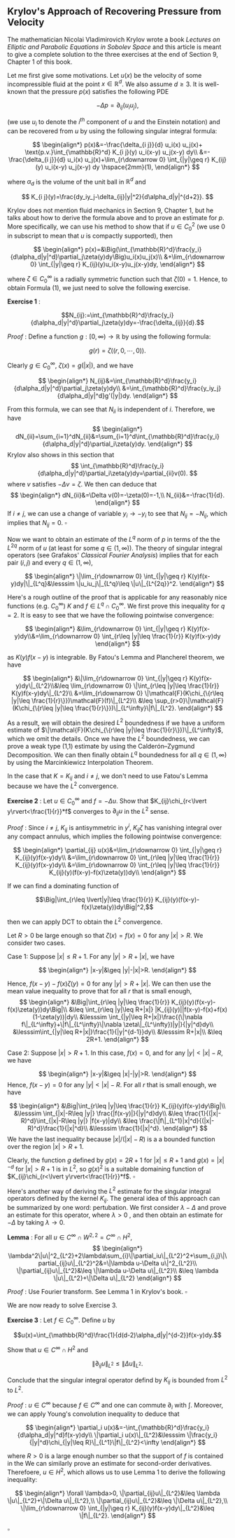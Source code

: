 ## Krylov's Approach of Recovering Pressure from Velocity

The mathematician Nicolai Vladimirovich Krylov wrote a book *Lectures on Elliptic and Parabolic Equations in Sobolev Space* and this article is meant to give a complete solution to the three exercises at the end of Section 9, Chapter 1 of this book.

Let me first give some motivations. Let $u(x)$ be the velocity of some incompressible fluid at the point $x\in \mathbb{R}^d$. We also assume $d\geq 3$. It is well-known that the pressure $p(x)$ satisfies the following PDE

$$-\Delta p= \partial_{ij}(u_iu_j),$$

(we use $u_i$ to denote the $i^{th}$ component of $u$ and the Einstein notation) and can be recovered from $u$ by using the following singular integral formula:

$$
\begin{align*}
p(x)&=-\frac{\delta_{i j}}{d} u_i(x) u_j(x)+ \text{p.v.}\int_{\mathbb{R}^d} K_{i j}(y) u_i(x-y) u_j(x-y) dy\\
&=-\frac{\delta_{i j}}{d} u_i(x) u_j(x)+\lim_{r\downarrow 0} \int_{|y|\geq r} K_{ij}(y) u_i(x-y) u_j(x-y) dy \hspace{2mm}(1),
\end{align*}
$$

where $\alpha_d$ is the volume of the unit ball in $\mathbb{R}^d$ and

$$
K_{i j}(y)=\frac{dy_iy_j-\delta_{ij}|y|^2}{d\alpha_d|y|^{d+2}}.
$$

Krylov does not mention fluid mechanics in Section 9, Chapter 1, but he talks about how to derive the formula above and to prove an estimate for $p$. More specifically, we can use his method to show that if $u\in C_0^2$ (we use 0 in subscript to mean that $u$ is compactly supported), then

$$
\begin{align*}
p(x)=&\Big(\int_{\mathbb{R}^d}\frac{y_i}{d\alpha_d|y|^d}\partial_j\zeta(y)dy\Big)u_i(x)u_j(x)\\
&+\lim_{r\downarrow 0} \int_{|y|\geq r} K_{ij}(y)u_i(x-y)u_j(x-y)dy,
\end{align*}
$$

where $\zeta\in C_0^\infty$ is a radially symmetric function such that $\zeta(0)=1$. Hence, to obtain Formula (1), we just need to solve the following exercise.

<strong>Exercise 1</strong> : 

$$N_{ij}:=\int_{\mathbb{R}^d}\frac{y_i}{d\alpha_d|y|^d}\partial_j\zeta(y)dy=-\frac{\delta_{ij}}{d}.$$

<em>Proof</em> :
Define a function $g:[0,\infty)\rightarrow \mathbb{R}$ by using the following formula:

$$g(r)=\zeta((r,0,\cdots, 0)).$$

Clearly $g\in C_0^\infty$, $\zeta(x)=g(|x|)$, and we have

$$
\begin{align*}
N_{ij}&=\int_{\mathbb{R}^d}\frac{y_i}{d\alpha_d|y|^d}\partial_j\zeta(y)dy\\
&=\int_{\mathbb{R}^d}\frac{y_iy_j}{d\alpha_d|y|^d}g'(|y|)dy.
\end{align*}
$$

From this formula, we can see that $N_{ii}$ is independent of $i$. Therefore, we have
$$
\begin{align*}
dN_{ii}=\sum_{i=1}^dN_{ii}&=\sum_{i=1}^d\int_{\mathbb{R}^d}\frac{y_i}{d\alpha_d|y|^d}\partial_i\zeta(y)dy.
\end{align*}
$$
Krylov also shows in this section that 
$$
\int_{\mathbb{R}^d}\frac{y_i}{d\alpha_d|y|^d}\partial_i\zeta(y)dy=\partial_{ii}v(0).
$$
where $v$ satisfies $-\Delta v=\zeta$. We then can deduce that
$$
\begin{align*}
dN_{ii}&=\Delta v(0)=-\zeta(0)=-1,\\
N_{ii}&=-\frac{1}{d}.
\end{align*}
$$
If $i\ne j$, we can use a change of variable $y_i\rightarrow -y_i$ to see that $N_{ij}=-N_{ij}$, which implies that $N_{ij}=0$. $\square$

Now we want to obtain an estimate of the $L^q$ norm of $p$ in terms of the the $L^{2q}$ norm of $u$ (at least for some $q\in (1,\infty)$). The theory of singular integral operators (see Grafakos' *Classical Fourier Analysis*) implies that for each pair $(i,j)$ and every $q\in (1,\infty)$,

$$
\begin{align*}
\|\lim_{r\downarrow 0} \int_{|y|\geq r} K(y)f(x-y)dy|\|_{L^q}&\lesssim \|u_iu_j\|_{L^q}\leq \|u\|_{L^{2q}}^2.
\end{align*}
$$

Here's a rough outline of the proof that is applicable for any reasonably nice functions (e.g. $C_0^\infty$) $K$ and $f\in L^q\cap C_0^\infty$. We first prove this inequality for $q=2$. It is easy to see that we have the following pointwise convergence:

$$
\begin{align*}
&\lim_{r\downarrow 0} \int_{|y|\geq r} K(y)f(x-y)dy\\&=\lim_{r\downarrow 0} \int_{r\leq |y|\leq \frac{1}{r}} K(y)f(x-y)dy
\end{align*}
$$

as $K(y)f(x-y)$ is integrable.
By Fatou's Lemma and Plancherel theorem, we have

$$
\begin{align*}
&\|\lim_{r\downarrow 0} \int_{|y|\geq r} K(y)f(x-y)dy\|_{L^2}\\&\leq \lim_{r\downarrow 0} \|\int_{r\leq |y|\leq \frac{1}{r}} K(y)f(x-y)dy\|_{L^2}\\
&=\lim_{r\downarrow 0} \|\mathcal{F}(K\chi_{\{r\leq |y|\leq \frac{1}{r}\}})\mathcal{F}(f)\|_{L^2}\\
&\leq \sup_{r>0}\|\mathcal{F}(K\chi_{\{r\leq |y|\leq \frac{1}{r}\}})\|_{L^\infty}\|f\|_{L^2}.
\end{align*}
$$

As a result, we will obtain the desired $L^2$ boundedness if we have a uniform estimate of $\|\mathcal{F}(K\chi_{\{r\leq |y|\leq \frac{1}{r}\}})\|_{L^\infty}$, which we omit the details. Once we have the $L^2$ boundedness, we can prove a weak type (1,1) estimate by using the Calderón–Zygmund Decomposition. We can then finally obtain $L^q$ boundedness for all $q\in (1,\infty)$ by using the Marcinkiewicz Interpolation Theorem.

In the case that $K=K_{ij}$ and $i\ne j$, we don't need to use Fatou's Lemma because we have the $L^2$ convergence.

<strong>Exercise 2</strong> : Let $u\in C_0^\infty$ and $f=-\Delta u$. Show that $K_{ij}\chi_{r<\lvert y\rvert<\frac{1}{r}}*f$ converges to $\partial_{ij} u$ in the $L^2$ sense.

<em>Proof</em> : Since $i\ne j$, $K_{ij}$ is antisymmetric in $y^i$, $K_{ij}\zeta$ has vanishing integral over any compact annulus, which implies the following pointwise convergence:

$$
\begin{align*}
\partial_{ij} u(x)&=\lim_{r\downarrow 0} \int_{|y|\geq r} K_{ij}(y)f(x-y)dy\\
&=\lim_{r\downarrow 0} \int_{r\leq |y|\leq \frac{1}{r}} K_{ij}(y)f(x-y)dy\\
&=\lim_{r\downarrow 0} \int_{r\leq |y|\leq \frac{1}{r}} K_{ij}(y)(f(x-y)-f(x)\zeta(y))dy\\
\end{align*}
$$

If we can find a dominating function of

$$\Big|\int_{r\leq \lvert|y|\leq \frac{1}{r}} K_{ij}(y)(f(x-y)-f(x)\zeta(y))dy\Big|^2,$$

then we can apply DCT to obtain the $L^2$ convergence. 

Let $R>0$ be large enough so that $\zeta(x)=f(x)=0$ for any $\lvert x\rvert>R$. We consider two cases.

Case 1: Suppose $\lvert x\rvert\leq R+1$. For any $\lvert y\rvert >R+\lvert x\rvert$, we have

$$
\begin{align*}
|x-y|&\geq |y|-|x|>R.
\end{align*}
$$

Hence, $f(x-y)-f(x)\zeta(y)=0$ for any $|y|>R+|x|$. We can then use the mean value inequality to prove that for all $r$ that is small enough,
$$
\begin{align*}
&\Big|\int_{r\leq |y|\leq \frac{1}{r}} K_{ij}(y)(f(x-y)-f(x)\zeta(y))dy\Big|\\
&\leq \int_{r\leq |y|\leq R+|x|} |K_{ij}(y)||f(x-y)-f(x)+f(x)(1-\zeta(y))|dy\\
&\lesssim \int_{|y|\leq R+|x|}\frac{(\|\nabla f\|_{L^\infty}+\|f\|_{L^\infty}\|\nabla \zeta\|_{L^\infty})|y|}{|y|^d}dy\\
&\lesssim\int_{|y|\leq R+|x|}\frac{1}{|y|^{d-1}}dy\\
&\lesssim R+|x|\\
&\leq 2R+1.
\end{align*}
$$

Case 2: Suppose $\lvert x\rvert>R+1$. In this case, $f(x)=0$, and for any $\lvert y\rvert<\lvert x\rvert-R$, we have

$$
\begin{align*}
|x-y|&\geq |x|-|y|>R.
\end{align*}
$$
Hence, $f(x-y)=0$ for any $\lvert y\rvert<\lvert x\rvert-R$. For all $r$ that is small enough, we have

$$
\begin{align*}
&\Big|\int_{r\leq |y|\leq \frac{1}{r}} K_{ij}(y)f(x-y)dy\Big|\\
&\lesssim \int_{|x|-R\leq |y|} \frac{|f(x-y)|}{|y|^d}dy\\
&\leq \frac{1}{(|x|-R)^d}\int_{|x|-R\leq |y|} |f(x-y)|dy\\
&\leq \frac{\|f\|_{L^1}|x|^d}{(|x|-R)^d}\frac{1}{|x|^d}\\
&\lesssim \frac{1}{|x|^d}.
\end{align*}
$$
We have the last inequality because $\lvert x\rvert/(\lvert x\rvert -R)$ is a a bounded function over the region $|x|>R+1$. 

Clearly, the function $g$ defined by $g(x)=2R+1$ for $\lvert x\rvert\leq R+1$ and $g(x)=\lvert x\rvert^{-d}$ for $\lvert x\rvert>R+1$ is in $L^2$, so $g(x)^2$ is a suitable domaining function of $K_{ij}\chi_{r<\lvert y\rvert<\frac{1}{r}}*f$. $\square$

Here's another way of deriving the $L^2$ estimate for the singular integral operators defined by the kernel $K_{ij}$. The general idea of this approach can be summarized by one word: pertubation. We first consider $\lambda-\Delta$ and prove an estimate for this operator, where $\lambda>0$ , and then obtain an estimate for $-\Delta$ by taking $\lambda\rightarrow 0$. 

<strong>Lemma</strong> : For all $u\in C^\infty\cap W^{2,2}=C^\infty\cap H^2$,
$$
\begin{align*}
\lambda^2\|u\|^2_{L^2}+2\lambda\sum_{i}\|\partial_iu\|_{L^2}^2+\sum_{i,j}\|\partial_{ij}u\|_{L^2}^2&=\|\lambda u-\Delta u\|^2_{L^2}\\
\|\partial_{ij}u\|_{L^2}&\leq \|\lambda u-\Delta u\|_{L^2}\\
&\leq \lambda \|u\|_{L^2}+\|\Delta u\|_{L^2}
\end{align*}
$$

<em>Proof</em> : Use Fourier transform. See Lemma 1 in Krylov's book. $\square$

We are now ready to solve Exercise 3. 

<strong>Exercise 3</strong> : Let $f\in C_0^\infty$. Define $u$ by

$$u(x)=\int_{\mathbb{R}^d}\frac{1}{d(d-2)\alpha_d|y|^{d-2}}f(x-y)dy.$$

Show that $u\in C^\infty\cap H^2$ and 

$$\|\partial_{ij}u\|_{L^2}\leq \|\Delta u\|_{L^2}.$$

Conclude that the singular integral operator defind by $K_{ij}$ is bounded from $L^2$ to $L^2$.

<em>Proof</em> : $u\in C^\infty$ because $f\in C^\infty$ and one can commute $\partial_i$ with $\int$. Moreover, we can apply Young's convolution inequality to deduce that

$$
\begin{align*}
\partial_i u(x)&=-\int_{\mathbb{R}^d}\frac{y_i}{d\alpha_d|y|^d}f(x-y)dy\\
\|\partial_i u(x)\|_{L^2}&\lesssim \|\frac{y_i}{|y|^d}\chi_{|y|\leq R}\|_{L^1}\|f\|_{L^2}<\infty
\end{align*}
$$

where $R>0$ is a large enough number so that the support of $f$ is contained in the  We can similarly prove an estimate for second-order derivatives. Therefoere, $u\in H^2$, which allows us to use Lemma 1 to derive the following inequality:

$$
\begin{align*}
\forall \lambda>0, \|\partial_{ij}u\|_{L^2}&\leq \lambda \|u\|_{L^2}+\|\Delta u\|_{L^2},\\
\|\partial_{ij}u\|_{L^2}&\leq \|\Delta u\|_{L^2},\\
\|\lim_{r\downarrow 0} \int_{|y|\geq r} K_{ij}(y)f(x-y)dy\|_{L^2}&\leq \|f\|_{L^2}.
\end{align*}
$$

$\square$
